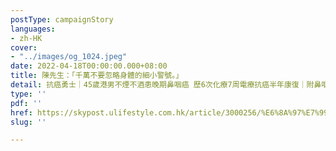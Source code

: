 ```yaml
---
postType: campaignStory
languages:
- zh-HK
cover:
- "../images/og_1024.jpeg"
date: 2022-04-18T00:00:00.000+08:00
title: 陳先生：「千萬不要忽略身體的細小警號。」
detail: 抗癌勇士｜45歲港男不煙不酒患晚期鼻咽癌 歷6次化療7周電療抗癌半年康復｜附鼻咽癌5大先兆
type: ''
pdf: ''
href: https://skypost.ulifestyle.com.hk/article/3000256/%E6%8A%97%E7%99%8C%E5%8B%87%E5%A3%AB%EF%BD%9C45%E6%AD%B2%E6%B8%AF%E7%94%B7%E4%B8%8D%E7%85%99%E4%B8%8D%E9%85%92%E6%82%A3%E6%99%9A%E6%9C%9F%E9%BC%BB%E5%92%BD%E7%99%8C%20%20%20%20%E6%AD%B76%E6%AC%A1%E5%8C%96%E7%99%827%E5%91%A8%E9%9B%BB%E7%99%82%E6%8A%97%E7%99%8C%E5%8D%8A%E5%B9%B4%E5%BA%B7%E5%BE%A9%EF%BD%9C%E9%99%84%E9%BC%BB%E5%92%BD%E7%99%8C5%E5%A4%A7%E5%85%88%E5%85%86
slug: ''

---
```

